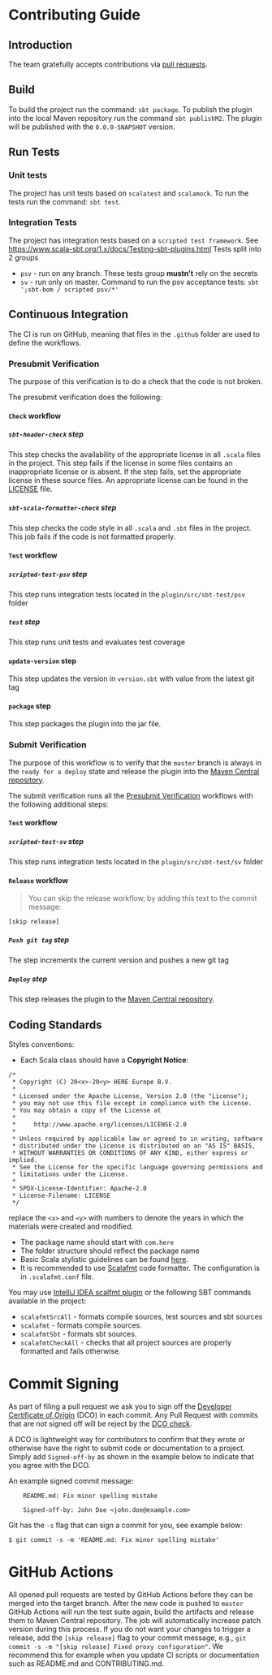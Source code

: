 # Contributing Guide

## Introduction

The team gratefully accepts contributions via [pull requests](https://help.github.com/articles/about-pull-requests/).

## Build
To build the project run the command: `sbt package`.
To publish the plugin into the local Maven repository run the command `sbt publishM2`. The plugin will be published with the `0.0.0-SNAPSHOT` version.

## Run Tests

### Unit tests

The project has unit tests based on `scalatest` and `scalamock`. To run the tests run the command: `sbt test`.

### Integration Tests

The project has integration tests based on a `scripted test framework`.
See https://www.scala-sbt.org/1.x/docs/Testing-sbt-plugins.html
Tests split into 2 groups
- `psv` - run on any branch. These tests group **mustn't** rely on the secrets
- `sv` - run only on master.
Command to run the psv acceptance tests: `sbt ';sbt-bom / scripted psv/*'`

## Continuous Integration

The CI is run on GitHub, meaning that files in the `.github` folder are used to define the workflows.

### Presubmit Verification
The purpose of this verification is to do a check that the code is not broken.

The presubmit verification does the following:

#### `Check` workflow

##### `sbt-header-check` step
This step checks the availability of the appropriate license in all `.scala` files in the project. This step fails if the license in some files contains an inappropriate license or is absent.
If the step fails, set the appropriate license in these source files. An appropriate license can be found in the [LICENSE](LICENSE) file.

##### `sbt-scala-formatter-check` step
This step checks the code style in all `.scala` and `.sbt` files in the project. This job fails if the code is not formatted properly.

#### `Test` workflow

##### `scripted-test-psv` step
This step runs integration tests located in the `plugin/src/sbt-test/psv` folder

##### `test` step
This step runs unit tests and evaluates test coverage

#### `update-version` step
This step updates the version in `version.sbt` with value from the latest git tag

#### `package` step
This step packages the plugin into the jar file.

### Submit Verification
The purpose of this workflow is to verify that the `master` branch is always in the `ready for a deploy`
state and release the plugin into the [Maven Central repository](https://repo.maven.apache.org/maven2/com/here/platform/sbt-bom_2.12_1.0/).

The submit verification runs all the [Presubmit Verification](#presubmit-verification) workflows with the following additional steps:
#### `Test` workflow

##### `scripted-test-sv` step
This step runs integration tests located in the `plugin/src/sbt-test/sv` folder

#### `Release` workflow

> You can skip the release workflow, by adding this text to the commit message:

`[skip release]`

##### `Push git tag` step
The step increments the current version and pushes a new git tag

##### `Deploy` step
This step releases the plugin to the [Maven Central repository](https://repo.maven.apache.org/maven2/com/here/platform/sbt-bom_2.12_1.0/).

## Coding Standards

Styles conventions:

- Each Scala class should have a **Copyright Notice**:
```text
/*
 * Copyright (C) 20<x>-20<y> HERE Europe B.V.
 *
 * Licensed under the Apache License, Version 2.0 (the "License");
 * you may not use this file except in compliance with the License.
 * You may obtain a copy of the License at
 *
 *     http://www.apache.org/licenses/LICENSE-2.0
 *
 * Unless required by applicable law or agreed to in writing, software
 * distributed under the License is distributed on an "AS IS" BASIS,
 * WITHOUT WARRANTIES OR CONDITIONS OF ANY KIND, either express or implied.
 * See the License for the specific language governing permissions and
 * limitations under the License.
 *
 * SPDX-License-Identifier: Apache-2.0
 * License-Filename: LICENSE
 */
```
replace the `<x>` and `<y>` with numbers to denote the years in which the materials were created and modified.
- The package name should start with `com.here`
- The folder structure should reflect the package name
- Basic Scala stylistic guidelines can be found [here](https://docs.scala-lang.org/style/).
- It is recommended to use [Scalafmt](https://scalameta.org/scalafmt/) code formatter. The configuration is in `.scalafmt.conf` file.

You may use [IntelliJ IDEA scalfmt plugin](https://plugins.jetbrains.com/plugin/8236-scalafmt)
or the following SBT commands available in the project:

* `scalafmtSrcAll` - formats compile sources, test sources and sbt sources
* `scalafmt` - formats compile sources.
* `scalafmtSbt` - formats sbt sources.
* `scalafmtCheckAll` - checks that all project sources are properly formatted and fails otherwise.

# Commit Signing

As part of filing a pull request we ask you to sign off the
[Developer Certificate of Origin](https://developercertificate.org/) (DCO) in each commit.
Any Pull Request with commits that are not signed off will be reject by the
[DCO check](https://probot.github.io/apps/dco/).

A DCO is lightweight way for contributors to confirm that they wrote or otherwise have the right
to submit code or documentation to a project. Simply add `Signed-off-by` as shown in the example below
to indicate that you agree with the DCO.

An example signed commit message:

```
    README.md: Fix minor spelling mistake

    Signed-off-by: John Doe <john.doe@example.com>
```

Git has the `-s` flag that can sign a commit for you, see example below:

`$ git commit -s -m 'README.md: Fix minor spelling mistake'`

# GitHub Actions
All opened pull requests are tested by GitHub Actions before they can be merged into the target branch.
After the new code is pushed to `master` GitHub Actions will run the test suite again, build the artifacts and release them
to Maven Central repository. The job will automatically increase patch version during this process.
If you do not want your changes to trigger a release, add the `[skip release]` flag to your commit message,
e.g., `git commit -s -m "[skip release] Fixed proxy configuration"`. We recommend this for example when you update
CI scripts or documentation such as README.md and CONTRIBUTING.md.